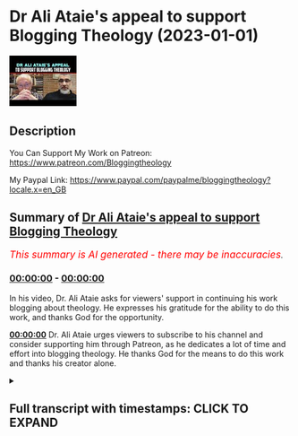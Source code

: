 # Dr Ali Ataie's appeal to support Blogging Theology (2023-01-01)

![alt Dr Ali Ataie's appeal to support Blogging Theology](C7xHWKjK-uI.jpg "Dr Ali Ataie's appeal to support Blogging Theology")

## Description

You Can Support My Work on Patreon:
https://www.patreon.com/Bloggingtheology

My Paypal Link: 
https://www.paypal.com/paypalme/bloggingtheology?locale.x=en_GB

## Summary of [Dr Ali Ataie's appeal to support Blogging Theology](https://www.youtube.com/watch?v=C7xHWKjK-uI)


*<span style="color:red; font-size:125%">This summary is AI generated - there may be inaccuracies</span>. [](/)*

### [00:00:00](https://www.youtube.com/watch?v=C7xHWKjK-uI&t=0) - [00:00:00](https://www.youtube.com/watch?v=C7xHWKjK-uI&t=0)

In his video, Dr. Ali Ataie asks for viewers' support in continuing his work blogging about theology. He expresses his gratitude for the ability to do this work, and thanks God for the opportunity.

**[00:00:00](https://www.youtube.com/watch?v=C7xHWKjK-uI&t=0)** Dr. Ali Ataie urges viewers to subscribe to his channel and consider supporting him through Patreon, as he dedicates a lot of time and effort into blogging theology. He thanks God for the means to do this work and thanks his creator alone.

<details><summary><h2>Full transcript with timestamps: CLICK TO EXPAND</h2></summary>

[0:00:00](https://youtu.be/C7xHWKjK-uI?t=0) and then also I wanted to conclude by  
[0:00:01](https://youtu.be/C7xHWKjK-uI?t=1) saying to the viewers to you know  
[0:00:04](https://youtu.be/C7xHWKjK-uI?t=4) support your channel  
[0:00:06](https://youtu.be/C7xHWKjK-uI?t=6) um you're obviously doing fantastic work  
[0:00:08](https://youtu.be/C7xHWKjK-uI?t=8) I think I think most viewers know how I  
[0:00:10](https://youtu.be/C7xHWKjK-uI?t=10) feel about blogging Theology and it's  
[0:00:12](https://youtu.be/C7xHWKjK-uI?t=12) the best Channel on YouTube I said it  
[0:00:13](https://youtu.be/C7xHWKjK-uI?t=13) many times you know thousands upon  
[0:00:15](https://youtu.be/C7xHWKjK-uI?t=15) thousands of people perhaps millions of  
[0:00:17](https://youtu.be/C7xHWKjK-uI?t=17) people have benefited and are benefiting  
[0:00:19](https://youtu.be/C7xHWKjK-uI?t=19) uh from your efforts or contributions to  
[0:00:20](https://youtu.be/C7xHWKjK-uI?t=20) the public discourse  
[0:00:22](https://youtu.be/C7xHWKjK-uI?t=22) um so to the viewers you know please  
[0:00:24](https://youtu.be/C7xHWKjK-uI?t=24) subscribe uh to this channel consider  
[0:00:26](https://youtu.be/C7xHWKjK-uI?t=26) supporting brother Paul on patreon  
[0:00:30](https://youtu.be/C7xHWKjK-uI?t=30) making high uh quality educational  
[0:00:33](https://youtu.be/C7xHWKjK-uI?t=33) podcasts this takes a lot of work and a  
[0:00:35](https://youtu.be/C7xHWKjK-uI?t=35) lot of dedication so at the very least I  
[0:00:38](https://youtu.be/C7xHWKjK-uI?t=38) ask people to keep you and blogging  
[0:00:40](https://youtu.be/C7xHWKjK-uI?t=40) theology in their in their prayers  
[0:00:41](https://youtu.be/C7xHWKjK-uI?t=41) inshallah I'm very I'm very very blessed  
[0:00:44](https://youtu.be/C7xHWKjK-uI?t=44) and I'm very humbled by by that and and  
[0:00:46](https://youtu.be/C7xHWKjK-uI?t=46) uh the work that I do and I'm clear  
[0:00:49](https://youtu.be/C7xHWKjK-uI?t=49) where this comes from it comes from our  
[0:00:51](https://youtu.be/C7xHWKjK-uI?t=51) creator  
[0:00:52](https://youtu.be/C7xHWKjK-uI?t=52) um uh who is uh gracious and kind and  
[0:00:55](https://youtu.be/C7xHWKjK-uI?t=55) has provided me and others with the  
[0:00:57](https://youtu.be/C7xHWKjK-uI?t=57) means to to do this work so I'm I'm uh  
[0:01:00](https://youtu.be/C7xHWKjK-uI?t=60) or or gratitude and thanks belong to him  
[0:01:03](https://youtu.be/C7xHWKjK-uI?t=63) alone so  

</details>
